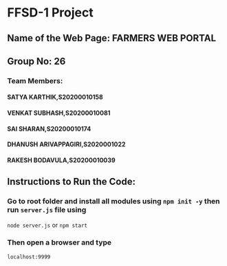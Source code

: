 # FFSD-1 Project

## Name of the Web Page: FARMERS WEB PORTAL

## Group No: 26

### Team Members:
#### SATYA KARTHIK,S20200010158
#### VENKAT SUBHASH,S20200010081
#### SAI SHARAN,S20200010174
#### DHANUSH ARIVAPPAGIRI,S2020001022
#### RAKESH BODAVULA,S20200010039

## Instructions to Run the Code: 

### Go to root folder and install all modules using ```npm init -y``` then run ```server.js``` file using

```node server.js``` or ``` npm start ```

### Then open a browser and type

```localhost:9999``` 
